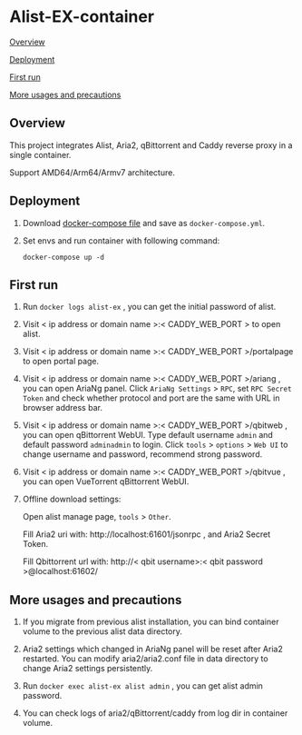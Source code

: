 # Alist-EX-container

[Overview](#Overview)

[Deployment](#Deployment)

[First run](#first)

[More usages and precautions](#more)  


## <a id="Overview"></a>Overview

This project integrates Alist, Aria2, qBittorrent and Caddy reverse proxy in a single container.

Support AMD64/Arm64/Armv7 architecture.


## <a id="Deployment"></a>Deployment

 1. Download [docker-compose file](https://github.com/wy580477/Alist-EX-container/blob/main/docker-compose.yml) and save as `docker-compose.yml`.

 2. Set envs and run container with following command:

        docker-compose up -d


## <a id="first"></a>First run

1. Run `docker logs alist-ex` , you can get the initial password of alist.

2. Visit < ip address or domain name >:< CADDY_WEB_PORT > to open alist.

3. Visit < ip address or domain name >:< CADDY_WEB_PORT >/portalpage to open portal page.

4. Visit < ip address or domain name >:< CADDY_WEB_PORT >/ariang , you can open AriaNg panel. Click `AriaNg Settings` > `RPC`, set `RPC Secret Token` and check whether protocol and port are the same with URL in browser address bar.

5. Visit < ip address or domain name >:< CADDY_WEB_PORT >/qbitweb , you can open qBittorrent WebUI. Type default username `admin` and default password `adminadmin` to login. Click `tools` > `options` > `Web UI` to change username and password, recommend strong password. 

6. Visit < ip address or domain name >:< CADDY_WEB_PORT >/qbitvue , you can open VueTorrent qBittorrent WebUI. 

7. Offline download settings:

   Open alist manage page, `tools` > `Other`.

   Fill Aria2 uri with: http://localhost:61601/jsonrpc , and Aria2 Secret Token.

   Fill Qbittorrent url with: http://< qbit username>:< qbit password >@localhost:61602/


## <a id="more"></a>More usages and precautions

 1. If you migrate from previous alist installation, you can bind container volume to the previous alist data directory.

 2. Aria2 settings which changed in AriaNg panel will be reset after Aria2 restarted. You can modify aria2/aria2.conf file in data directory to change Aria2 settings persistently.

 3. Run `docker exec alist-ex alist admin` , you can get alist admin password.

 4. You can check logs of aria2/qBittorrent/caddy from log dir in container volume.
